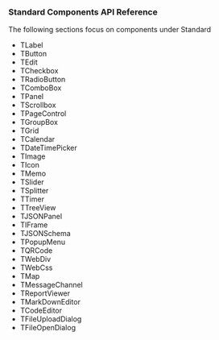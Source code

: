 ### Standard Components API Reference

The following sections focus on components under Standard

* TLabel
* TButton
* TEdit
* TCheckbox
* TRadioButton
* TComboBox
* TPanel
* TScrollbox
* TPageControl
* TGroupBox
* TGrid
* TCalendar
* TDateTimePicker
* TImage
* TIcon
* TMemo
* TSlider
* TSplitter
* TTimer
* TTreeView
* TJSONPanel
* TIFrame
* TJSONSchema
* TPopupMenu
* TQRCode
* TWebDiv
* TWebCss
* TMap
* TMessageChannel
* TReportViewer
* TMarkDownEditor
* TCodeEditor
* TFileUploadDialog
* TFileOpenDialog
